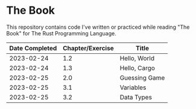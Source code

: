 # The Book
This repository contains code I've written or practiced while reading "The Book" for The Rust Programming Language.

| Date Completed | Chapter/Exercise | Title |
|----------------|------------------|-------|
| 2023-02-24     | 1.2              | Hello, World |
| 2023-02-24 | 1.3 | Hello, Cargo |
| 2023-02-25 | 2.0 | Guessing Game |
| 2023-02-25 | 3.1 | Variables | Basics - mut, shadowing |
| 2023-02-25 | 3.2 | Data Types | Scalar, Integer, signed/unsigned, floating point, operations, booleans, char, compound types: tuple, array |
